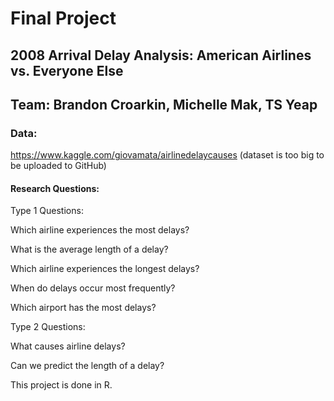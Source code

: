 # Final Project 

## 2008 Arrival Delay Analysis: American Airlines vs. Everyone Else 

## Team: Brandon Croarkin, Michelle Mak, TS Yeap

### Data: 
https://www.kaggle.com/giovamata/airlinedelaycauses (dataset is too big to be uploaded to GitHub)

#### Research Questions:
Type 1 Questions: 

Which airline experiences the most delays?

What is the average length of a delay?

Which airline experiences the longest delays?

When do delays occur most frequently?

Which airport has the most delays?

Type 2 Questions: 

What causes airline delays?

Can we predict the length of a delay?

This project is done in R.

